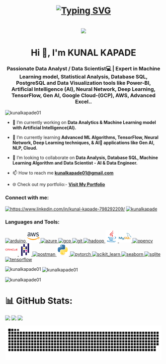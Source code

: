  <h1 align="center"> 
 
 [![Typing SVG](https://readme-typing-svg.demolab.com?font=Fira+Code&pause=2000&random=false&width=280&lines=Hi+there..+I'm+Kunal..+!+👋🏻)](https://github.com/smilewithkhushi)

<img align="center" src="https://c.tenor.com/neqnFd4CHWAAAAAC/up-wave.gif" width=150 />  </h1>

<h1 align="center">Hi 👋, I'm KUNAL KAPADE</h1>
<h3 align="center">Passionate Data Analyst / Data Scientist💻 | Expert in Machine Learning model, Statistical Analysis, Database SQL, PostgreSQL and Data Visualization tools like Power-BI, Artificial Intelligence (AI), Neural Network, Deep Learning, TensorFlow, Gen AI, Google Cloud-(GCP), AWS, Advanced Excel..</h3>

<p align="left"> <img src="https://komarev.com/ghpvc/?username=kunalkapade01&label=Profile%20views&color=0e75b6&style=flat" alt="kunalkapade01" /> </p>


- 🔭 I’m currently working on **Data Analytics & Machine Learning model with Artificial Intelligence(AI).**

- 🌱 I’m currently learning **Advanced ML Algorithms, TensorFlow, Neural Network, Deep Learning techniques, & AI🤖 applications like Gen AI, NLP, Cloud.**

- 👯 I’m looking to collaborate on **Data Analysis, Database SQL, Machine Learning Algorithm and Data Scientist - AI & Data Engineer.**

- 📫 How to reach me **kunalkapade01@gmail.com**

- 🌐 Check out my portfolio:- **[Visit My Portfolio](https://kunal-kapade-portfolio.my.canva.site/)**
<h3 align="left">Connect with me:</h3>
<p align="left">
<a href="https://www.linkedin.com/in/kunal-kapade-798292209/" target="blank"><img align="center" src="https://raw.githubusercontent.com/rahuldkjain/github-profile-readme-generator/master/src/images/icons/Social/linked-in-alt.svg" alt="https://www.linkedin.com/in/kunal-kapade-798292209/" height="30" width="40" /></a>
<a href="https://kaggle.com/kunalkapade" target="blank"><img align="center" src="https://raw.githubusercontent.com/rahuldkjain/github-profile-readme-generator/master/src/images/icons/Social/kaggle.svg" alt="kunalkapade" height="30" width="40" /></a>
</p>

<h3 align="left">Languages and Tools:</h3>
<p align="left"> <a href="https://www.arduino.cc/" target="_blank" rel="noreferrer"> <img src="https://cdn.worldvectorlogo.com/logos/arduino-1.svg" alt="arduino" width="40" height="40"/> </a> <a href="https://aws.amazon.com" target="_blank" rel="noreferrer"> <img src="https://raw.githubusercontent.com/devicons/devicon/master/icons/amazonwebservices/amazonwebservices-original-wordmark.svg" alt="aws" width="40" height="40"/> </a> <a href="https://azure.microsoft.com/en-in/" target="_blank" rel="noreferrer"> <img src="https://www.vectorlogo.zone/logos/microsoft_azure/microsoft_azure-icon.svg" alt="azure" width="40" height="40"/> </a> <a href="https://cloud.google.com" target="_blank" rel="noreferrer"> <img src="https://www.vectorlogo.zone/logos/google_cloud/google_cloud-icon.svg" alt="gcp" width="40" height="40"/> </a> <a href="https://git-scm.com/" target="_blank" rel="noreferrer"> <img src="https://www.vectorlogo.zone/logos/git-scm/git-scm-icon.svg" alt="git" width="40" height="40"/> </a> <a href="https://hadoop.apache.org/" target="_blank" rel="noreferrer"> <img src="https://www.vectorlogo.zone/logos/apache_hadoop/apache_hadoop-icon.svg" alt="hadoop" width="40" height="40"/> </a> <a href="https://www.java.com" target="_blank" rel="noreferrer"> <img src="https://raw.githubusercontent.com/devicons/devicon/master/icons/java/java-original.svg" alt="java" width="40" height="40"/> </a> <a href="https://www.mysql.com/" target="_blank" rel="noreferrer"> <img src="https://raw.githubusercontent.com/devicons/devicon/master/icons/mysql/mysql-original-wordmark.svg" alt="mysql" width="40" height="40"/> </a> <a href="https://opencv.org/" target="_blank" rel="noreferrer"> <img src="https://www.vectorlogo.zone/logos/opencv/opencv-icon.svg" alt="opencv" width="40" height="40"/> </a> <a href="https://www.oracle.com/" target="_blank" rel="noreferrer"> <img src="https://raw.githubusercontent.com/devicons/devicon/master/icons/oracle/oracle-original.svg" alt="oracle" width="40" height="40"/> </a> <a href="https://pandas.pydata.org/" target="_blank" rel="noreferrer"> <img src="https://raw.githubusercontent.com/devicons/devicon/2ae2a900d2f041da66e950e4d48052658d850630/icons/pandas/pandas-original.svg" alt="pandas" width="40" height="40"/> </a> <a href="https://postman.com" target="_blank" rel="noreferrer"> <img src="https://www.vectorlogo.zone/logos/getpostman/getpostman-icon.svg" alt="postman" width="40" height="40"/> </a> <a href="https://www.python.org" target="_blank" rel="noreferrer"> <img src="https://raw.githubusercontent.com/devicons/devicon/master/icons/python/python-original.svg" alt="python" width="40" height="40"/> </a> <a href="https://pytorch.org/" target="_blank" rel="noreferrer"> <img src="https://www.vectorlogo.zone/logos/pytorch/pytorch-icon.svg" alt="pytorch" width="40" height="40"/> </a> <a href="https://scikit-learn.org/" target="_blank" rel="noreferrer"> <img src="https://upload.wikimedia.org/wikipedia/commons/0/05/Scikit_learn_logo_small.svg" alt="scikit_learn" width="40" height="40"/> </a> <a href="https://seaborn.pydata.org/" target="_blank" rel="noreferrer"> <img src="https://seaborn.pydata.org/_images/logo-mark-lightbg.svg" alt="seaborn" width="40" height="40"/> </a> <a href="https://www.sqlite.org/" target="_blank" rel="noreferrer"> <img src="https://www.vectorlogo.zone/logos/sqlite/sqlite-icon.svg" alt="sqlite" width="40" height="40"/> </a> <a href="https://www.tensorflow.org" target="_blank" rel="noreferrer"> <img src="https://www.vectorlogo.zone/logos/tensorflow/tensorflow-icon.svg" alt="tensorflow" width="40" height="40"/> </a> </p>

<p><img align="left" src="https://github-readme-stats.vercel.app/api/top-langs?username=kunalkapade01&show_icons=true&locale=en&layout=compact" alt="kunalkapade01" /></p>

<p>&nbsp;<img align="center" src="https://github-readme-stats.vercel.app/api?username=kunalkapade01&show_icons=true&locale=en" alt="kunalkapade01" /></p>

<p><img align="center" src="https://github-readme-streak-stats.herokuapp.com/?user=kunalkapade01&" alt="kunalkapade01" /></p>



# 📊 GitHub Stats:
<!--
[![Durgesh GitHub | Stats](https://stats.quine.sh/durgeshkapade/github?theme=dark)](https://quine.sh?utm_source=widgets&utm_campaign=durgeshkapade)
[![Durgesh GitHub | Dependencies](https://stats.quine.sh/durgeshkapade/dependencies?theme=dark)](https://quine.sh?utm_source=widgets&utm_campaign=durgeshkapade)
-->
![](http://github-profile-summary-cards.vercel.app/api/cards/profile-details?username=kunalkapade01&theme=github_dark)
![](http://github-profile-summary-cards.vercel.app/api/cards/stats?username=kunalkapade01&theme=github_dark)
![](http://github-profile-summary-cards.vercel.app/api/cards/most-commit-language?username=kunalkapade01&theme=github_dark)

<!-- Snake Game -->
<div align ="center">
  <img src="https://raw.githubusercontent.com/kunalkapade01/kunalkapade01/main/github-snake-dark.svg" alt="ERROR:404 XoX" title="Ohh No, it's eating my contributions from the graph" >
</div>
